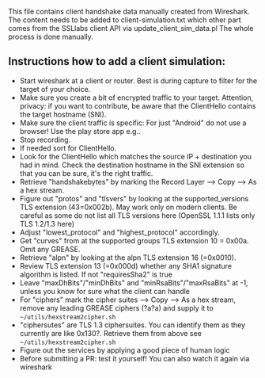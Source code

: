 This file contains client handshake data manually created from Wireshark.
The content needs to be added to client-simulation.txt which other part
comes from the SSLlabs client API via update_client_sim_data.pl
The whole process is done manually.

## Instructions how to add a client simulation:

* Start wireshark at a client or router. Best is during capture to filter for the target of your choice.
* Make sure you create a bit of encrypted traffic to your target. Attention, privacy: if you want to contribute, be aware that the ClientHello contains the target hostname (SNI).
* Make sure the client traffic is specific: For just "Android" do not use a browser! Use the play store app e.g..
* Stop recording.
* If needed sort for ClientHello.
* Look for the ClientHello which matches the source IP + destination you had in mind. Check the destination hostname in the SNI extension so that you can be sure, it's the right traffic.
* Retrieve "handshakebytes" by marking the Record Layer --> Copy --> As a hex stream.
* Figure out "protos" and "tlsvers" by looking at the supported_versions TLS extension (43=0x002b). May work only on modern clients. Be careful as some do not list all TLS versions here (OpenSSL 1.1.1 lists only TLS 1.2/1.3 here)
* Adjust "lowest_protocol" and "highest_protocol" accordingly.
* Get "curves" from at the supported groups TLS extension 10 = 0x00a. Omit any GREASE.
* Retrieve "alpn" by looking at the alpn TLS extension 16 (=0x0010).
* Review TLS extension 13 (=0x000d) whether any SHA1 signature algorithm is listed. If not "requiresSha2" is true
* Leave "maxDhBits"/"minDhBits" and "minRsaBits"/"maxRsaBits" at -1, unless you know for sure what the client can handle
* For "ciphers" mark the cipher suites --> Copy --> As a hex stream, remove any leading GREASE ciphers (?a?a) and supply it to `~/utils/hexstream2cipher.sh`
* "ciphersutes" are TLS 1.3 ciphersuites. You can identify them as they currently are like 0x130?. Retrieve them from above see ``~/utils/hexstream2cipher.sh``
* Figure out the services by applying a good piece of human logic
* Before submitting a PR: test it yourself! You can also watch it again via wireshark




